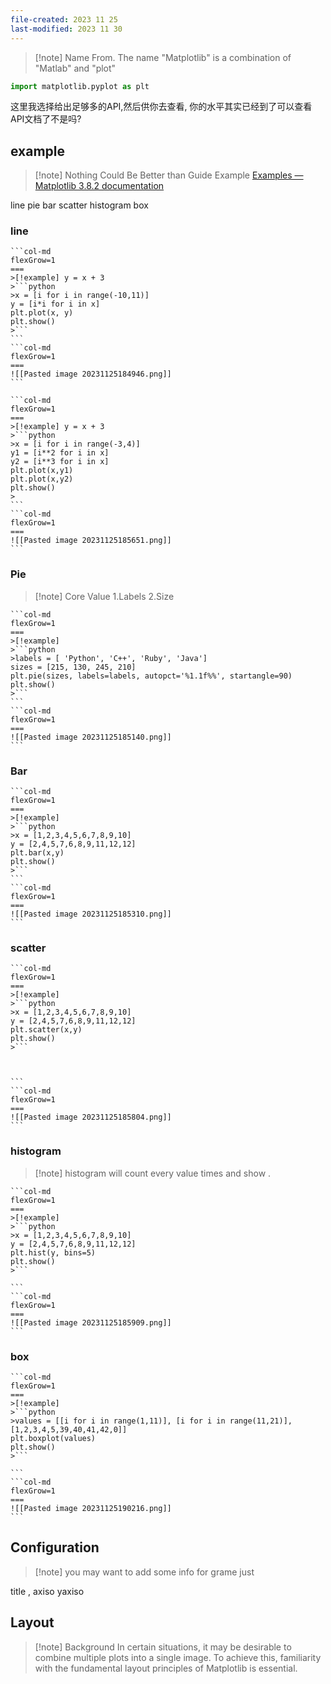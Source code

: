 ```yaml
---
file-created: 2023 11 25
last-modified: 2023 11 30
---
```




>[!note] Name From. 
The name "Matplotlib" is a combination of "Matlab" and "plot"


```python
import matplotlib.pyplot as plt
```

这里我选择给出足够多的API,然后供你去查看, 你的水平其实已经到了可以查看API文档了不是吗? 


## example

>[!note] Nothing Could Be Better than Guide Example  [Examples — Matplotlib 3.8.2 documentation](https://matplotlib.org/stable/gallery/index.html) 



line  pie bar scatter  histogram  box 

### line

````col
```col-md
flexGrow=1
===
>[!example] y = x + 3
>```python
>x = [i for i in range(-10,11)]
y = [i*i for i in x]
plt.plot(x, y)
plt.show()
>```
```
```col-md
flexGrow=1
===
![[Pasted image 20231125184946.png]]
```
````



````col
```col-md
flexGrow=1
===
>[!example] y = x + 3
>```python
>x = [i for i in range(-3,4)]
y1 = [i**2 for i in x]
y2 = [i**3 for i in x]
plt.plot(x,y1)
plt.plot(x,y2)
plt.show()
>
```
```col-md
flexGrow=1
===
![[Pasted image 20231125185651.png]]
```
````





### Pie

>[!note] Core Value
>1.Labels 
>2.Size

````col
```col-md
flexGrow=1
===
>[!example] 
>```python
>labels = [ 'Python', 'C++', 'Ruby', 'Java']
sizes = [215, 130, 245, 210]
plt.pie(sizes, labels=labels, autopct='%1.1f%%', startangle=90)
plt.show()
>```
```
```col-md
flexGrow=1
===
![[Pasted image 20231125185140.png]]
```
````

### Bar


````col
```col-md
flexGrow=1
===
>[!example] 
>```python
>x = [1,2,3,4,5,6,7,8,9,10]
y = [2,4,5,7,6,8,9,11,12,12]
plt.bar(x,y)
plt.show()
>```
```
```col-md
flexGrow=1
===
![[Pasted image 20231125185310.png]]
```
````


### scatter 

````col
```col-md
flexGrow=1
===
>[!example] 
>```python
>x = [1,2,3,4,5,6,7,8,9,10]
y = [2,4,5,7,6,8,9,11,12,12]
plt.scatter(x,y)
plt.show()
>```



```
```col-md
flexGrow=1
===
![[Pasted image 20231125185804.png]]
```
````

### histogram

>[!note] histogram will count every value times and show . 


````col
```col-md
flexGrow=1
===
>[!example]
>```python
>x = [1,2,3,4,5,6,7,8,9,10]
y = [2,4,5,7,6,8,9,11,12,12]
plt.hist(y, bins=5)
plt.show()
>```

```
```col-md
flexGrow=1
===
![[Pasted image 20231125185909.png]]
```
````

### box


````col
```col-md
flexGrow=1
===
>[!example]
>```python
>values = [[i for i in range(1,11)], [i for i in range(11,21)], [1,2,3,4,5,39,40,41,42,0]]
plt.boxplot(values)
plt.show()
>```

```
```col-md
flexGrow=1
===
![[Pasted image 20231125190216.png]]
```
````
## Configuration 

>[!note] you may want to add some info for grame just 

title , axiso yaxiso
## Layout

>[!note] Background
>In certain situations, it may be desirable to combine multiple plots into a single image. To achieve this, familiarity with the fundamental layout principles of Matplotlib is essential.
